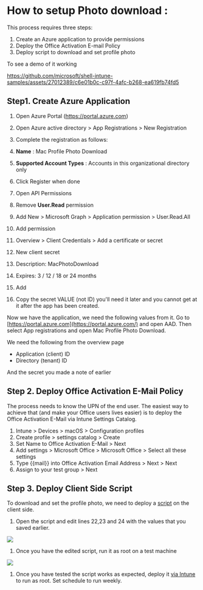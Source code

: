 # How to setup Photo download :

This process requires three steps:

1. Create an Azure application to provide permissions
2. Deploy the Office Activation E-mail Policy
3. Deploy script to download and set profile photo

To see a demo of it working



https://github.com/microsoft/shell-intune-samples/assets/27012389/c6e01b0c-c97f-4afc-b268-ea619fb74fd5




## Step1. Create Azure Application

1. Open Azure Portal (https://portal.azure.com)
2. Open Azure active directory \> App Registrations \> New Registration
3. Complete the registration as follows:

1. **Name** : Mac Profile Photo Download
2. **Supported Account Types** : Accounts in this organizational directory only
3. Click Register when done

1. Open API Permissions
  1. Remove **User.Read** permission
  2. Add New \> Microsoft Graph \> Application permission \> User.Read.All
  3. Add permission
2. Overview \> Client Credentials \> Add a certificate or secret
  1. New client secret
  2. Description: MacPhotoDownload
  3. Expires: 3 / 12 / 18 or 24 months
  4. Add
  5. Copy the secret VALUE (not ID) you'll need it later and you cannot get at it after the app has been created.

Now we have the application, we need the following values from it. Go to [https://portal.azure.com](https://portal.azure.com/) and open AAD. Then select App registrations and open Mac Profile Photo Download.

We need the following from the overview page

- Application (client) ID
- Directory (tenant) ID

And the secret you made a note of earlier

## Step 2. Deploy Office Activation E-Mail Policy

The process needs to know the UPN of the end user. The easiest way to achieve that (and make your Office users lives easier) is to deploy the Office Activation E-Mail via Intune Settings Catalog.

1. Intune \> Devices \> macOS \> Configuration profiles
2. Create profile \> settings catalog \> Create
3. Set Name to Office Activation E-Mail \> Next
4. Add settings \> Microsoft Office \> Microsoft Office \> Select all these settings
5. Type {{mail}} into Office Activation Email Address \> Next \> Next
6. Assign to your test group \> Next

## Step 3. Deploy Client Side Script

To download and set the profile photo, we need to deploy a [script](https://github.com/microsoft/shell-intune-samples/tree/master/macOS/Config/M365%20Profile%20Photo%20Sync) on the client side.

1. Open the script and edit lines 22,23 and 24 with the values that you saved earlier.

![](RackMultipart20230913-1-md8olm_html_f610dac1d893ddf7.png)

1. Once you have the edited script, run it as root on a test machine

![](RackMultipart20230913-1-md8olm_html_dde7d8aaa3d66b95.png)

1. Once you have tested the script works as expected, deploy it [via Intune](https://learn.microsoft.com/en-us/mem/intune/apps/macos-shell-scripts) to run as root. Set schedule to run weekly.
